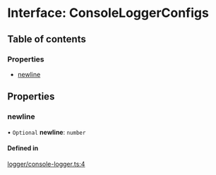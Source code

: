 # Interface: ConsoleLoggerConfigs

## Table of contents

### Properties

- [newline](../wiki/ConsoleLoggerConfigs#newline)

## Properties

### newline

• `Optional` **newline**: `number`

#### Defined in

[logger/console-logger.ts:4](https://github.com/mango-run/mango-run-core/blob/a90ccad/src/logger/console-logger.ts#L4)
